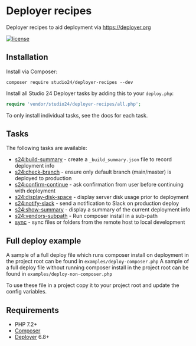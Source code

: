 # Deployer recipes

Deployer recipes to aid deployment via https://deployer.org

[![license][license-badge]][LICENSE]

## Installation

Install via Composer:

```
composer require studio24/deployer-recipes --dev
```

Install all Studio 24 Deployer tasks by adding this to your `deploy.php`:

```php
require 'vendor/studio24/deployer-recipes/all.php';
```

To only install individual tasks, see the docs for each task.

## Tasks

The following tasks are available:

* [s24:build-summary](docs/build-summary.md) - create a `_build_summary.json` file to record deployment info
* [s24:check-branch](docs/check-branch.md) - ensure only default branch (main/master) is deployed to production
* [s24:confirm-continue](docs/confirm-continue.md) - ask confirmation from user before continuing with deployment
* [s24:display-disk-space](docs/display-disk-space.md) - display server disk usage prior to deployment
* [s24:notify-slack](docs/notify-slack.md) - send a notification to Slack on production deploy  
* [s24:show-summary](docs/show-summary.md) - display a summary of the current deployment info
* [s24:vendors-subpath](docs/vendors-subpath.md) - Run composer install in a sub-path
* [sync](docs/sync.md) - sync files or folders from the remote host to local development

## Full deploy example

A sample of a full deploy file which runs composer install on deployment in the project root can be found in `examples/deploy-composer.php`
A sample of a full deploy file without running composer install in the project root can be found in `examples/deploy-non-composer.php`

To use these file in a project copy it to your project root and update the config variables. 

## Requirements

* PHP 7.2+
* [Composer](https://getcomposer.org/)
* [Deployer](https://deployer.org/) 6.8+

[LICENSE]: ./LICENSE
[license-badge]: https://img.shields.io/badge/license-MIT-blue.svg
